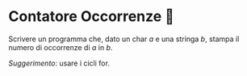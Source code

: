 # Contatore Occorrenze 🛴

Scrivere un programma che, dato un char _a_ e una stringa _b_, stampa il numero di occorrenze di _a_ in _b_.

_Suggerimento_: usare i cicli for.